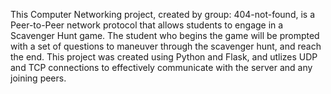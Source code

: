 This Computer Networking project, created by group: 404-not-found, is a Peer-to-Peer network protocol that allows students to engage in a Scavenger Hunt game. The student who begins the game will be prompted with a set of questions to maneuver through the scavenger hunt, and reach the end. This project was created using Python and Flask, and utlizes UDP and TCP connections to effectively communicate with the server and any joining peers.  
